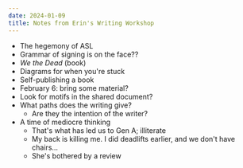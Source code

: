 ```yaml
---
date: 2024-01-09
title: Notes from Erin's Writing Workshop
---
```


- The hegemony of ASL
- Grammar of signing is on the face??
- *We the Dead* (book)
- Diagrams for when you're stuck
- Self-publishing a book
- February 6: bring some material?
- Look for motifs in the shared document?
- What paths does the writing give?
	- Are they the intention of the writer?
- A time of mediocre thinking
	- That's what has led us to Gen A; illiterate
	- My back is killing me. I did deadlifts earlier, and we don't have chairs...
	- She's bothered by a review
